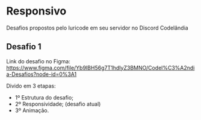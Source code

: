 # Responsivo
Desafios propostos pelo Iuricode em seu servidor no Discord Codelândia

## Desafio 1 
Link do desafio no Figma: https://www.figma.com/file/Yb9IBH56g7T1hdIyZ3BMNO/Codel%C3%A2ndia-Desafios?node-id=0%3A1

Divido em 3 etapas:
- 1º Estrutura do desafio; 
- 2º Responsividade; (desafio atual)
- 3º Animação.

